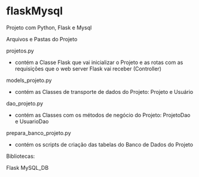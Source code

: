 # flaskMysql

Projeto com Python, Flask e Mysql

Arquivos  e Pastas do Projeto

projetos.py
- contém a Classe Flask que vai inicializar o Projeto e as rotas com as requisições que o web server Flask vai receber (Controller)

models_projeto.py 
- contém as Classes de transporte de dados do Projeto: Projeto e Usuário

dao_projeto.py 
- contém as Classes com os métodos de negócio do Projeto: ProjetoDao e UsuarioDao

prepara_banco_projeto.py
- contém os scripts de criação das tabelas do Banco de Dados do Projeto

Bibliotecas:

Flask
MySQL_DB




